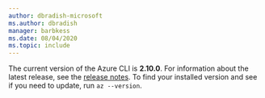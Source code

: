 ```yaml
---
author: dbradish-microsoft
ms.author: dbradish
manager: barbkess
ms.date: 08/04/2020
ms.topic: include
---
```

The current version of the Azure CLI is __2.10.0__. For information about the latest release, see the [release notes](../release-notes-azure-cli.md). To find your installed version and see if you need to update, run `az --version`.
